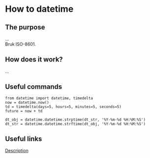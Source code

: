 # How to datetime

## The purpose
...  
Bruk ISO-8601.

## How does it work?
...  

## Useful commands
```
from datetime import datetime, timedelta
now = datetime.now()
td = timedelta(days=5, hours=5, minutes=5, seconds=5)
future = now + td

dt_obj = datetime.datetime.strptime(dt_str, '%Y-%m-%d %H:%M:%S')
dt_str = datetime.datetime.strftime(dt_obj, '%Y-%m-%d %H:%M:%S')
```

## Useful links
[Description](https://www.cisco.com)  



